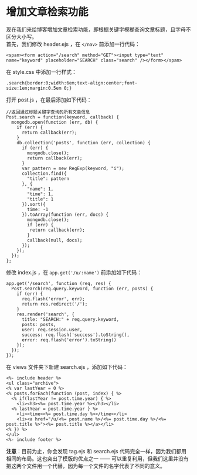 # 增加文章检索功能

现在我们来给博客增加文章检索功能，即根据关键字模糊查询文章标题，且字母不区分大小写。  
首先，我们修改 header.ejs ，在 `</nav>` 前添加一行代码：
    
    <span><form action="/search" method="GET"><input type="text" name="keyword" placeholder="SEARCH" class="search" /></form></span>
    

在 style.css 中添加一行样式：
    
    .search{border:0;width:6em;text-align:center;font-size:1em;margin:0.5em 0;}
    

打开 post.js ，在最后添加如下代码：
    
    //返回通过标题关键字查询的所有文章信息
    Post.search = function(keyword, callback) {
      mongodb.open(function (err, db) {
        if (err) {
          return callback(err);
        }
        db.collection('posts', function (err, collection) {
          if (err) {
            mongodb.close();
            return callback(err);
          }
          var pattern = new RegExp(keyword, "i");
          collection.find({
            "title": pattern
          }, {
            "name": 1,
            "time": 1,
            "title": 1
          }).sort({
            time: -1
          }).toArray(function (err, docs) {
            mongodb.close();
            if (err) {
             return callback(err);
            }
            callback(null, docs);
          });
        });
      });
    };
    

修改 index.js ，在 `app.get('/u/:name')` 前添加如下代码：
    
    app.get('/search', function (req, res) {
      Post.search(req.query.keyword, function (err, posts) {
        if (err) {
          req.flash('error', err); 
          return res.redirect('/');
        }
        res.render('search', {
          title: "SEARCH:" + req.query.keyword,
          posts: posts,
          user: req.session.user,
          success: req.flash('success').toString(),
          error: req.flash('error').toString()
        });
      });
    });
    

在 views 文件夹下新建 search.ejs ，添加如下代码：
    
    <%- include header %>
    <ul class="archive">
    <% var lastYear = 0 %>
    <% posts.forEach(function (post, index) { %>
      <% if(lastYear != post.time.year) { %>
        <li><h3><%= post.time.year %></h3></li>
      <% lastYear = post.time.year } %>
        <li><time><%= post.time.day %></time></li>
        <li><a href="/u/<%= post.name %>/<%= post.time.day %>/<%= post.title %>"><%= post.title %></a></li>
    <% }) %>
    </ul>
    <%- include footer %>
    

**注意**：目前为止，你会发现 tag.ejs 和 search.ejs 代码完全一样，因为我们都用相同的布局。这也突出了模版的优点之一 —— 可以重复利用，但我们这里并没有把这两个文件用一个代替，因为每一个文件的名字代表了不同的意义。